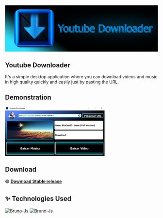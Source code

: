<p float="center">
  <img src="https://github.com/BruceExtreme/Youtube-Downloader/blob/main/img/Logo.png?raw=true"  />
</p>

## Youtube Downloader  
It's a simple desktop application where you can download videos and music in high quality quickly and easily just by pasting the URL.<br>



## Demonstration<br>
<p float="center">
  <img src="https://github.com/BruceExtreme/Youtube-Downloader/blob/main/img/Preview.png?raw=true" width="65.1%" />
</p>



## Download
🟢 **[Download Stable release](https://github.com/BruceExtreme/Youtube-Downloader/releases/tag/1.0)**<br>
   



## ✨ Technologies Used
<div style="display: inline_block">
  <img align="center" alt="Bruno-Js" height="45" width="50" src="https://cdn.jsdelivr.net/gh/devicons/devicon/icons/python/python-original-wordmark.svg" />
  <img align="center" alt="Bruno-Js" height="45" width="50" src="https://cdn.jsdelivr.net/gh/devicons/devicon/icons/qt/qt-original.svg" />



  
  
